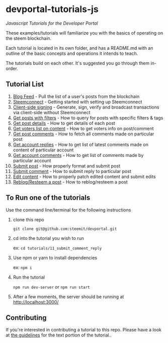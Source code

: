 # devportal-tutorials-js

_Javascript Tutorials for the Developer Portal_

These examples/tutorials will familiarize you with the basics of operating on the steem blockchain.

Each tutorial is located in its own folder, and has a README.md with an outline of the basic concepts
and operations it intends to teach.

The tutorials build on each other. It's suggested you go through them in-order.

## Tutorial List

1.  [Blog Feed](tutorials/01_blog_feed) - Pull the list of a user's posts from the blockchain
2.  [Steemconnect](tutorials/02_steemconnect) - Getting started with setting up Steemconnect
3.  [Client-side signing](tutorials/03_client_signing) - Generate, sign, verify and broadcast transactions via client-side without Steemconnect
4.  [Get posts with filters](tutorials/04_get_posts) - How to query for posts with specific filters & tags
5.  [Get post details](tutorials/05_get_post_details) - How to get details of each post
6.  [Get voters list on content](tutorials/06_get_voters_list_on_post) - How to get voters info on post/comment
7.  [Get post comments](tutorials/07_get_post_comments) - How to fetch all comments made on particular post
8.  [Get account replies](tutorials/08_get_account_replies) - How to get list of latest comments made on content of particular account
9.  [Get account comments](tutorials/09_get_account_comments) - How to get list of comments made by particular account
10. [Submit post](tutorials/10_submit_post) - How properly format and submit post
11. [Submit comment](tutorials/11_submit_comment_reply) - How to submit reply to particular post
12. [Edit content](tutorials/12_edit_content_patching) - How to properly patch edited content and submit edits
14. [Reblog/Resteem a post](tutorials/14_reblogging_post) - How to reblog/resteem a post

## To Run one of the tutorials

Use the command line/terminal for the following instructions

1.  clone this repo

    `git clone git@github.com:steemit/devportal.git`

1.  cd into the tutorial you wish to run

    ex: `cd tutorials/11_submit_comment_reply`

1.  Use npm or yarn to install dependencies

    ex: `npm i`

1.  Run the tutorial

    `npm run dev-server` or `npm run start`

1.  After a few moments, the server should be running at
    [http://localhost:3000/](http://localhost:3000/)

## Contributing

If you're interested in contributing a tutorial to this repo. Please have a look at
[the guidelines](./tutorials/tutorial_structure.md) for the text portion of the tutorial..
